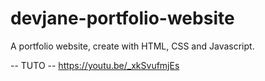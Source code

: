 # devjane-portfolio-website
A portfolio website, create with HTML, CSS and Javascript.

-- TUTO -- 
https://youtu.be/_xkSvufmjEs  
